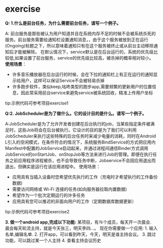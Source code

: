 # exercise

**Q:  1.什么是前台任务，为什么需要前台任务，请写一个例子。**

A: 前台服务是那些被认为用户知道并且在系统内存不足的时候不会被系统杀死的服务。前台服务需要给通知栏设置通知消息，，由于这个服务被放到正在运行(Ongoing)标题之下，所以意味着通知只有在这个服务被终止或从前台主动移除通知后才能被解除。
在默认情况下，service默认是在后台运行的，系统的优先级比较低,如果设置了前台服务，service的优先级比较高，被杀掉的概率相对较小。
**使用场景**：

 - 许多音乐播放器在后台运行的时候，会在下拉的通知栏上有正在运行的通知显示给用户，这样可以保证Service不会被轻易杀掉
 - 许多跑步软件，类似keep,咕咚类型的跑步app,需要频繁的更新用户的位置信息，因此常采用前台service来避免service被系统回收，精准上传用户坐标
 
tip:示例代码可参考项目exercise1


**Q:2.  JobScheduler是为了做什么。它的设计目的是什么。请写一个例子。**

A:JobScheduler是为了允许开发者创建在后台执行的job，当某些指定条件被满足时，这些Job将会在后台被执行。它设计的目的是为了我们可以利用JobScheduler来执行这些特殊的后台任务时来减少电量的消耗，同时在Android L引入的空闲模式，在条件符合的情况下，系统服务BindService的方式把应用内Manifest中配置的JobService启动起来，并通过进程间通信Binder方式调用JobService的onStartJob、onStopJob等方法来进行Job的管理。即便在执行任务之前应用程序进程被杀，也不会导致任务中断，Jobservice不会因应用退出而退出，但确实是运行在该应用进程中。
使用场景：

 - 应用具有当插入设备时您希望优先执行的工作（充电时才希望执行的工作备份数据)
 - 需要访问网络或 Wi-Fi 连接的任务(如向服务器拉取内置数据)
 - 希望作为一个批次定期运行的许多任务
 - 应用具有您可以推迟的非面向用户的工作（定期数据库数据更新）
 
tip:示例代码可参考项目exercise2
 




**3.  做一个android app,完成以下功能:**
某项目，有Ｎ个成员，每天开一次晨会.　晨会每天轮流主持，就是今天张三，明天李四...。
现在你需要做一个应用:
    1. 输入名单,编辑名单.
    2. 打开app，可以看到昨天，今天，明天是谁主持会议。
    3. 跳过功能，可以跳过某一个人主持
    4. 查看主持会议历史